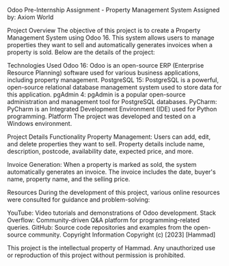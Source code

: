 Odoo Pre-Internship Assignment - Property Management System
Assigned by: Axiom World

Project Overview
The objective of this project is to create a Property Management System using Odoo 16. This system allows users to manage properties they want to sell and automatically generates invoices when a property is sold. Below are the details of the project:

Technologies Used
Odoo 16: Odoo is an open-source ERP (Enterprise Resource Planning) software used for various business applications, including property management.
PostgreSQL 15: PostgreSQL is a powerful, open-source relational database management system used to store data for this application.
pgAdmin 4: pgAdmin is a popular open-source administration and management tool for PostgreSQL databases.
PyCharm: PyCharm is an Integrated Development Environment (IDE) used for Python programming.
Platform
The project was developed and tested on a Windows environment.

Project Details
Functionality
Property Management: Users can add, edit, and delete properties they want to sell. Property details include name, description, postcode, availability date, expected price, and more.

Invoice Generation: When a property is marked as sold, the system automatically generates an invoice. The invoice includes the date, buyer's name, property name, and the selling price.

Resources
During the development of this project, various online resources were consulted for guidance and problem-solving:

YouTube: Video tutorials and demonstrations of Odoo development.
Stack Overflow: Community-driven Q&A platform for programming-related queries.
GitHub: Source code repositories and examples from the open-source community.
Copyright Information
Copyright (c) [2023] [Hammad]

This project is the intellectual property of Hammad. Any unauthorized use or reproduction of this project without permission is prohibited.
